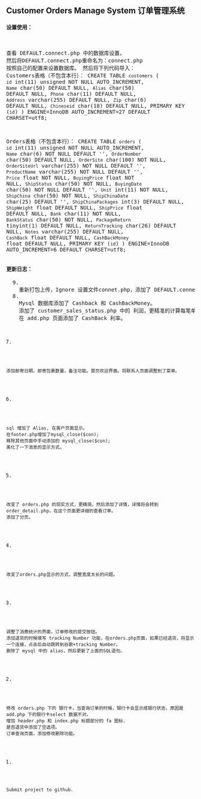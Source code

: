 <h2>Customer Orders Manage System 订单管理系统</h2>
<h4>设置使用：</h4>
<pre>

  查看 DEFAULT.connect.php 中的数据库设置，
  然后将DEFAULT.connect.php重命名为：connect.php 按照自己的配置来设置数据库。
  然后将下列代码导入：
Customers表格（不包含本行）：
  CREATE TABLE `customers` (
    `id` int(11) unsigned NOT NULL AUTO_INCREMENT,
    `Name` char(50) DEFAULT NULL,
    `Alias` char(50) DEFAULT NULL,
    `Phone` char(11) DEFAULT NULL,
    `Address` varchar(255) DEFAULT NULL,
    `Zip` char(6) DEFAULT NULL,
    `Chineseid` char(18) DEFAULT NULL,
    PRIMARY KEY (`id`)
  ) ENGINE=InnoDB AUTO_INCREMENT=27 DEFAULT CHARSET=utf8;

Orders表格（不包含本行）：
  CREATE TABLE `orders` (
    `id` int(11) unsigned NOT NULL AUTO_INCREMENT,
    `Name` char(6) NOT NULL DEFAULT '',
    `OrderNumber` char(50) DEFAULT NULL,
    `OrderSite` char(100) NOT NULL,
    `OrderSiteUrl` varchar(255) NOT NULL DEFAULT '',
    `ProductName` varchar(255) NOT NULL DEFAULT '',
    `Price` float NOT NULL,
    `BuyingPrice` float NOT NULL,
    `ShipStatus` char(50) NOT NULL,
    `BuyingDate` char(50) NOT NULL DEFAULT '',
    `Unit` int(11) NOT NULL,
    `ShipChina` char(50) NOT NULL,
    `ShipChinaDate` char(25) DEFAULT '',
    `ShipChinaPackages` int(3) DEFAULT NULL,
    `ShipWeight` float DEFAULT NULL,
    `ShipPrice` float DEFAULT NULL,
    `Bank` char(11) NOT NULL,
    `BankStatus` char(50) NOT NULL,
    `PackageReturn` tinyint(1) DEFAULT NULL,
    `ReturnTracking` char(26) DEFAULT NULL,
    `Notes` varchar(255) DEFAULT NULL,
    `CashBack` float DEFAULT NULL,
    `CashBackMoney` float DEFAULT NULL,
    PRIMARY KEY (`id`)
  ) ENGINE=InnoDB AUTO_INCREMENT=6 DEFAULT CHARSET=utf8;
</pre>

<h4>更新日志：</h4>
<pre>
  9.
    重新打包上传，Ignore 设置文件connet.php，添加了 DEFAULT.connect.php 到 github。
  8.
    Mysql 数据库添加了 Cashback 和 CashBackMoney。
    添加了 customer_sales_status.php 中的 利润，更精准的计算每笔单子的价格。包含 返现的计算，都会加入到 利润中。
    在 add.php 页面添加了 CashBack 利率。

  7.
    添加邮寄日期，邮寄包裹数量，备注功能。首页欢迎界面。将联系人页面调整到了菜单。
  6.
    sql 增加了 Alias, 在客户页面显示。
    在footer.php增加了mysql_close($con);
    移除其他页面中手动添加的 mysql_close($con);
    美化了一下消息的显示方式。
  5.
    改变了 orders.php 的现实方式，更精简，然后添加了详情，详情将会转到 order_detail.php，在这个页面更详细的查看订单。
    添加了分页。
  4.
    改变了orders.php显示的方式，调整宽度太长的问题。
  3.
    调整了消费统计的界面，订单修改的提交按钮。
    添加退货的时候填写 tracking Number 功能，在orders.php页面，如果已经退货，将显示一个连接，点击后自动跳转到谷歌+tracking Number。
    删除了 mysql 中的 alias，然后更新了上面的SQL语句。

  2.
    修改 orders.php 下的 银行卡，当查询订单的时候，银行卡会显示成银行状态，原因是 add.php 下的银行卡select 数据不对。
    增加 header.php 和 index.php 标题部分的 fa 图标.
    是否退货中添加了空选项。
    订单查询页面，添加修改删除功能。

  1.
    Submit project to github.
</pre>
